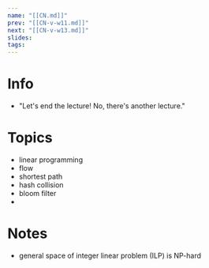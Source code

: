 ```yaml
---
name: "[[CN.md]]"
prev: "[[CN-v-w11.md]]"
next: "[[CN-v-w13.md]]"
slides: 
tags: 
---
```



# Info
- "Let's end the lecture! No, there's another lecture."


# Topics
- linear programming
- flow
- shortest path
- hash collision
- bloom filter
- 


# Notes
- general space of integer linear problem (ILP) is NP-hard